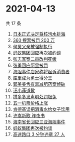 # 2021-04-13

共 17 条

<!-- BEGIN ZHIHUSEARCH -->
<!-- 最后更新时间 Tue Apr 13 2021 15:06:04 GMT+0800 (China Standard Time) -->
1. [日本正式决定将核污水排海](https://www.zhihu.com/search?q=日本核污水)
1. [360 搜索被罚 200 万](https://www.zhihu.com/search?q=360搜索)
1. [何炅父亲被强制执行](https://www.zhihu.com/search?q=何炅父亲)
1. [蚂蚁集团回应再次被约谈](https://www.zhihu.com/search?q=蚂蚁集团)
1. [张志军案二审改判死缓](https://www.zhihu.com/search?q=张志军案)
1. [张勇回应阿里被罚](https://www.zhihu.com/search?q=阿里巴巴被罚)
1. [海胆事件店家称将起诉消费者](https://www.zhihu.com/search?q=三亚海胆)
1. [库里成为勇士得分王](https://www.zhihu.com/search?q=库里)
1. [郭美美售有毒减肥药案侦破](https://www.zhihu.com/search?q=郭美美)
1. [汪小菲道歉](https://www.zhihu.com/search?q=汪小菲)
1. [拼多多发声明处罚极兔](https://www.zhihu.com/search?q=极兔)
1. [五一机票价格上涨](https://www.zhihu.com/search?q=五一机票)
1. [肯德基误把消毒水给女子饮用](https://www.zhihu.com/search?q=肯德基消毒水)
1. [许嵩新歌 昨夜书](https://www.zhihu.com/search?q=昨夜书)
1. [海南省长回应三亚海胆事件](https://www.zhihu.com/search?q=三亚海胆)
1. [蚂蚁集团再次被约谈](https://www.zhihu.com/search?q=蚂蚁集团)
1. [高速路口 3 分钟违章 27 人](https://www.zhihu.com/search?q=佛山高速)
<!-- END ZHIHUSEARCH -->

